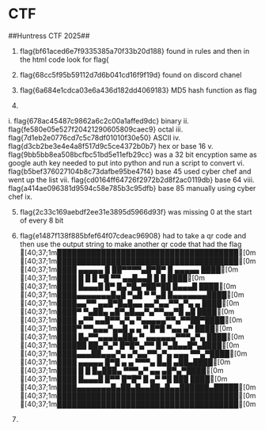 # CTF

##Huntress CTF 2025##

1. flag{bf61aced6e7f9335385a70f33b20d188}     found in rules and then in the html code look for flag{

2. flag{68cc5f95b59112d7d6b041cd16f9f19d}  found on discord chanel

3. flag{6a684e1cdca03e6a436d182dd4069183}  MD5 hash function as flag

4.
i. flag{678ac45487c9862a6c2c00a1affed9dc}  binary
ii. flag{fe580e05e527f20421290605809caec9}  octal
iii. flag{7d1eb2e0776cd7c5c78df01010f30e50}  ASCII 
iv. flag{d3cb2be3e4e4a8f517d9c5ce4372b0b7}  hex or base 16
v. flag{9bb5bb8ea508bcfbc51bd5e11efb29cc}   was a 32 bit encyption same as google auth key needed to put into python and run a script to convert
vi. flag{b5bef376027104b8c73dafbe95be47f4}  base 45   used cyber chef and went up the list
vii. flag{cd0164ff64726f2972b2d8f2ac0119db}  base 64
viii. flag{a414ae096381d9594c58e785b3c95dfb} base 85  manually using cyber chef
ix.

5. flag{2c33c169aebdf2ee31e3895d5966d93f} was missing 0 at the start of every 8 bit

6. flag{e1487f138f885bfef64f07cdeac96908}   had to take a qr code and then use the output string to make another qr code that had the flag 
[40;37;1m█████████████████████████████████████[0m
[40;37;1m█████████████████████████████████████[0m
[40;37;1m████ ▄▄▄▄▄ █ ██▀▀▀▀▄█▀█▀ █ ▄▄▄▄▄ ████[0m
[40;37;1m████ █   █ █  ▀█ ▀▀ ▄▄█▄▄█ █   █ ████[0m
[40;37;1m████ █▄▄▄█ █▀  █▄▀█▄▀██▀██ █▄▄▄█ ████[0m
[40;37;1m████▄▄▄▄▄▄▄█▄█ ▀▄█ ▀ ▀▄█ █▄▄▄▄▄▄▄████[0m
[40;37;1m████▄▄▀▀ ▄▄█▀█▄█▄▄  ▄▄▀▄▄▀▀▄▀▄ ▄ ████[0m
[40;37;1m████▀ ▀▄██▄   ▄█▀▄█▄▄▀▄▀▀▄▄▀█ ▄█ ████[0m
[40;37;1m████ ▄▀▀  ▄▄█▀▀▄▀▄ ▀▄▄▄▄▄▀▀▄▀▀██▀████[0m
[40;37;1m████▀ ▀▀▄▄▄▀▄▄█ ▄ ▄ ▀ █▀█ ▀▄▄ ▄▀ ████[0m
[40;37;1m████ █▄▀▀▄▄▄█▄██▄ ▀ ▄▄▄▄▄▄▀▀▀▄▀▄ ████[0m
[40;37;1m██████  ██▄▀▄▀ █▀█▀▄▀▀ █ ▀▄█▄▄█▀▄████[0m
[40;37;1m████▄▄▄██▄▄▄▀▄ ▄▀▄▄▀▀▄▀▄ ▄▄▄ ▀▀▄▀████[0m
[40;37;1m████ ▄▄▄▄▄ █▀█  ▄ ▄ ▀▀▀▄ █▄█ ▄██▄████[0m
[40;37;1m████ █   █ █▄███▄ ▀▀▀▄▀  ▄▄ ▄█▀▄▀████[0m
[40;37;1m████ █▄▄▄█ █▀▀ █▀█▀ █ ▄▀ ▀█ ███  ████[0m
[40;37;1m████▄▄▄▄▄▄▄█▄██▄█▄▄██▄█▄▄██████▄█████[0m
[40;37;1m█████████████████████████████████████[0m
[40;37;1m█████████████████████████████████████[0m

7.

   

